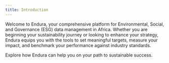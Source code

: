 ```yaml
---
title: Introduction
---
```


Welcome to Endura, your comprehensive platform for Environmental, Social, and Governance (ESG) data management in Africa. Whether you are beginning your sustainability journey or looking to enhance your strategy, Endura equips you with the tools to set meaningful targets, measure your impact, and benchmark your performance against industry standards.

Explore how Endura can help you on your path to sustainable success.
